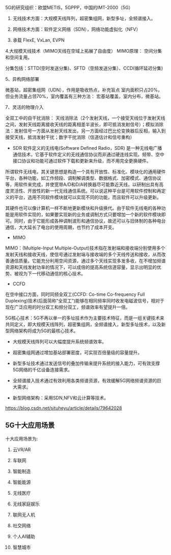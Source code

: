 
5G的研究组织：欧盟METIS，5GPPP，中国的IMT-2000（5G）

1. 无线技术方面：大规模天线阵列，超密集组网，新型多址，全频谱接入。

2. 网络技术方面：软件定义网络（SDN），网络功能虚拟化（NFV）

3. 承载 FlexE, VxLan, EVPN

4.大规模天线技术（MIMO天线在空域上拓展了自由度） 
MIMO原理： 空间分集和空间复用。

分集包括：STTD(空时发送分集)、SFTD（空频发送分集）、CCD(循环延迟分集)

5、异构网络部署

微基站，超密集组网（UDN），作用是吸收热点，补充盲点 
室内面积只占20%，但业务流量占领70%，室内覆盖有三种方法： 宏基站覆盖，室内分布，微基站。

7、灵活的物理介入

全双工中的自干扰消除： 天线消除法（2个发射天线，一个接受天线位于发射天线之间，发射天线距离接收天线的距离相差半波长，即可抵消发射信号）；模拟消除法：发射信号一方面从发射天线发出，另一方面经过巴比伦变换器后反相，输入到接受天线，抵消发射干扰；数字干扰消除（信道估计和信号重构）


- SDR
软件定义的无线电(Software Defined Radio，SDR) 是一种无线电广播通信技术，它基于软件定义的无线通信协议而非通过硬连线实现。频带、空中接口协议和功能可通过软件下载和更新来升级，而不用完全更换硬件。

所谓软件无线电，其关键思想是构造一个具有开放性、标准化、模块化的通用硬件平台，各种功能，如工作频段、调制解调类型、数据格式、加密模式、通信协议等，用软件来完成，并使宽带A/D和D/A转换器尽可能靠近天线，以研制出具有高度灵活性、开放性的新一代无线通信系统。可以说这种平台是可用软件控制和再定义的平台，选用不同软件模块就可以实现不同的功能，而且软件可以升级更新。

其硬件也可以像计算机一样不断地更新模块和升级换代。由于软件无线电的各种功能是用软件实现的，如果要实现新的业务或调制方式只要增加一个新的软件模块即可。同时，由于它能形成各种调制波形和通信协议，故还可以与旧体制的各种电台通信，大大延长了电台的使用周期，也节约了成本开支。

- MIMO

MIMO：(Multiple-Input Multiple-Output)技术指在发射端和接收端分别使用多个发射天线和接收天线，使信号通过发射端与接收端的多个天线传送和接收，从而改善通信质量。它能充分利用空间资源，通过多个天线实现多发多收，在不增加频谱资源和天线发射功率的情况下，可以成倍的提高系统信道容量，显示出明显的优势、被视为下一代移动通信的核心技术。

- CCFD

在空中接口方面，同时同频全双工(CCFD:  Co-time Co-frequency Full Duplexing)技术(后面简称“全双工”)能够在相同频率同时收发电磁波信号，相对于现在广泛应用的时分双工和频分双工，频谱效率有望提升一倍。




5G核心技术：5G不再以单一的多址技术作为主要技术特征，而是一组关键技术来共同定义，即大规模天线阵列，超密集组网，全频谱接入，新型多址技术，以及新型网络架构将成为5G的最核心技术。

- 大规模天线阵列可以大幅度提升系统频谱效率。

- 超密集组网通过增加基站部署密度，可实现百倍量级的容量提升。

- 新型多址技术通过发送信号的叠加传输来提升系统的接入能力，可有效支撑5G网络的千亿设备连接需求。

- 全频谱接入技术通过有效利用各类频谱资源，有效缓解5G网络频谱资源的巨大需求。

- 新型网络架构：采用SDN,NFV和云计算等技术。

https://blog.csdn.net/situheyu/article/details/79642028


## 5G十大应用场景

十大应用场景为:

1. 云VR/AR

2. 车联网

3. 智能制造

4. 智能能源

5. 无线医疗

6. 无线家庭娱乐

7. 联网无人机

8. 社交网络

9. 个人AI辅助

10. 智慧城市
